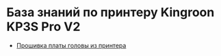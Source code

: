 # База знаний по принтеру Kingroon KP3S Pro V2

* [Прошивка платы головы из принтера](./How%20to%20flash%20THR%20Board%20from%20printer.ru.md)